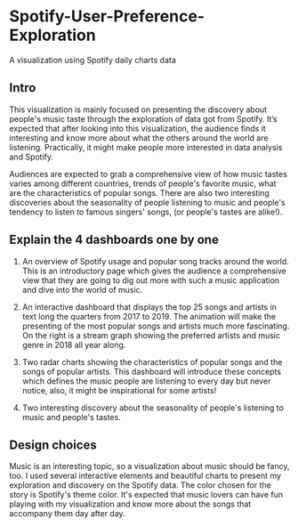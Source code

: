 # Spotify-User-Preference-Exploration

A visualization using Spotify daily charts data

## Intro

This visualization is mainly focused on presenting the discovery about people's music taste through the exploration of data got from Spotify. It’s expected that after looking into this visualization, the audience finds it interesting and know more about what the others around the world are listening. Practically, it might make people more interested in data analysis and Spotify.

Audiences are expected to grab a comprehensive view of how music tastes varies among different countries, trends of people's favorite music, what are the characteristics of popular songs. There are also two interesting discoveries about the seasonality of people listening to music and people's tendency to listen to famous singers' songs, (or people's tastes are alike!).

## Explain the 4 dashboards one by one

1) An overview of Spotify usage and popular song tracks around the world. This is an introductory page which gives the audience a comprehensive view that they are going to dig out more with such a music application and dive into the world of music.

2) An interactive dashboard that displays the top 25 songs and artists in text long the quarters from 2017 to 2019. The animation will make the presenting of the most popular songs and artists much more fascinating. On the right is a stream graph showing the preferred artists and music genre in 2018 all year along.

3) Two radar charts showing the characteristics of popular songs and the songs of popular artists. This dashboard will introduce these concepts which defines the music people are listening to every day but never notice, also, it might be inspirational for some artists!

4) Two interesting discovery about the seasonality of people's listening to music and people's tastes.

## Design choices

Music is an interesting topic, so a visualization about music should be fancy, too. I used several interactive elements and beautiful charts to present my exploration and discovery on the Spotify data. The color chosen for the story is Spotify's theme color. It's expected that music lovers can have fun playing with my visualization and know more about the songs that accompany them day after day.

